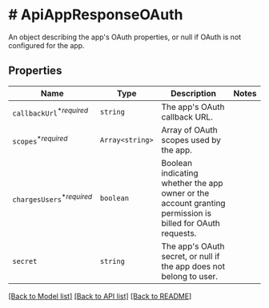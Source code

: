 # # ApiAppResponseOAuth

An object describing the app&#39;s OAuth properties, or null if OAuth is not configured for the app.

## Properties

Name | Type | Description | Notes
------------ | ------------- | ------------- | -------------
| `callbackUrl`<sup>*_required_</sup> | ```string``` |  The app&#39;s OAuth callback URL.  |  |
| `scopes`<sup>*_required_</sup> | ```Array<string>``` |  Array of OAuth scopes used by the app.  |  |
| `chargesUsers`<sup>*_required_</sup> | ```boolean``` |  Boolean indicating whether the app owner or the account granting permission is billed for OAuth requests.  |  |
| `secret` | ```string``` |  The app&#39;s OAuth secret, or null if the app does not belong to user.  |  |

[[Back to Model list]](../../README.md#models) [[Back to API list]](../../README.md#endpoints) [[Back to README]](../../README.md)
